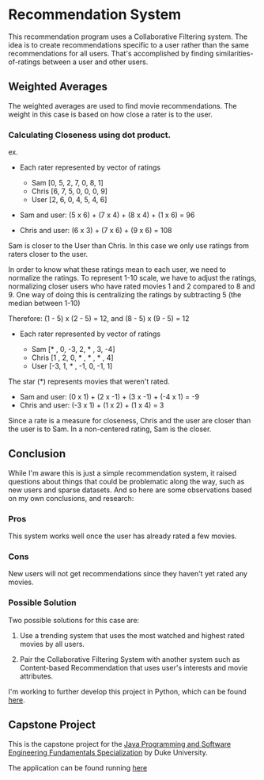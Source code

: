 # Recommendation System

This recommendation program uses a Collaborative Filtering system. The idea is to create recommendations specific to a user rather than the same recommendations for all users. That's accomplished by finding similarities-of-ratings between a user and other users.

## Weighted Averages

The weighted averages are used to find movie recommendations. The weight in this case is based on how close a rater is to the user.

### Calculating Closeness using dot product.

ex.
* Each rater represented by vector of ratings
  - Sam    [0, 5, 2, 7, 0, 8, 1]
  - Chris  [6, 7, 5, 0, 0, 0, 9]
  - User   [2, 6, 0, 4, 5, 4, 6]

* Sam and user: (5 x 6) + (7 x 4) + (8 x 4) + (1 x 6) = 96
* Chris and user: (6 x 3) + (7 x 6) + (9 x 6) = 108

Sam is closer to the User than Chris. In this case we only use ratings from raters closer to the user.

In order to know what these ratings mean to each user, we need to normalize the ratings. To represent 1-10 scale, we have to adjust the ratings, normalizing closer users who have rated movies 1 and 2 compared to 8 and 9. One way of doing this is centralizing the ratings by subtracting 5 (the median between 1-10)

Therefore: (1 - 5) x (2 - 5) = 12, and (8 - 5) x (9 - 5) = 12

* Each rater represented by vector of ratings

  - Sam    [\* , 0, -3, 2, \* , 3, -4]
  - Chris  [1 , 2, 0, \* , \* , \* , 4]
  - User   [-3, 1, \* , -1, 0, -1, 1]

The star (\*) represents movies that weren't rated.

* Sam and user: (0 x 1) + (2 x -1) + (3 x -1) + (-4 x 1) = -9
* Chris and user: (-3 x 1) + (1 x 2) + (1 x 4) = 3

Since a rate is a measure for closeness, Chris and the user are closer than the user is to Sam. In a non-centered rating, Sam is the closer.

## Conclusion

While I'm aware this is just a simple recommendation system, it raised questions about things that could be problematic along the way, such as new users and sparse datasets. And so here are some observations based on my own conclusions, and research:

### Pros

This system works well once the user has already rated a few movies.

### Cons

New users will not get recommendations since they haven't yet rated any movies.

### Possible Solution

Two possible solutions for this case are:

1. Use a trending system that uses the most watched and highest rated movies by all users.  

2. Pair the Collaborative Filtering System with another system such as Content-based Recommendation that uses user's interests and movie attributes.

I'm working to further develop this project in Python, which can be found [here](https://github.com/bruno78/python-recommendation-system).

## Capstone Project

This is the capstone project for the [Java Programming and Software Engineering Fundamentals Specialization](https://www.coursera.org/specializations/java-programming) by Duke University.

The application can be found running [here](http://www.dukelearntoprogram.com/capstone/recommender.php?id=Rps2Qm01LkxMEX)

